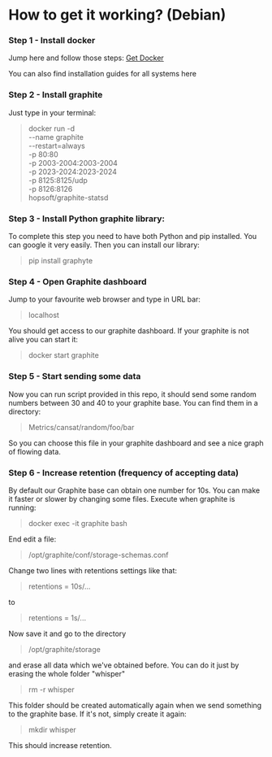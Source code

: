 # How to get it working? (Debian)

### Step 1 - Install docker

Jump here and follow those steps: [Get Docker](https://docs.docker.com/install/linux/docker-ce/debian/) 

You can also find installation guides for all systems here

### Step 2 - Install graphite 

Just type in your terminal:

>docker run -d\
 --name graphite\
 --restart=always\
 -p 80:80\
 -p 2003-2004:2003-2004\
 -p 2023-2024:2023-2024\
 -p 8125:8125/udp\
 -p 8126:8126\
 hopsoft/graphite-statsd

### Step 3 - Install Python graphite library:

To complete this step you need to have both Python and pip installed. You can google it very easily.
Then you can install our library:

>pip install graphyte

### Step 4 - Open Graphite dashboard

Jump to your favourite web browser and type in URL bar:

>localhost

You should get access to our graphite dashboard. If your graphite is not alive you can start it:

>docker start graphite

### Step 5 - Start sending some data

Now you can run script provided in this repo, it should send some random numbers between 30 and 40 to your graphite base. You can find them
in a directory:

> Metrics/cansat/random/foo/bar

So you can choose this file in your graphite dashboard and see a nice graph of flowing data.

### Step 6 - Increase retention (frequency of accepting data)

By default our Graphite base can obtain one number for 10s. You can make it faster or slower by changing some files.
Execute when graphite is running:

> docker exec -it graphite bash

End edit a file:

> /opt/graphite/conf/storage-schemas.conf

Change two lines with retentions settings like that:

> retentions = 10s/...

to 

> retentions = 1s/...

Now save it and go to the directory 

> /opt/graphite/storage

and erase all data which we've obtained before. You can do it just by erasing the whole folder "whisper"

> rm -r whisper

This folder should be created automatically again when we send something to the graphite base. If it's not, simply create it again:

> mkdir whisper

This should increase retention.







